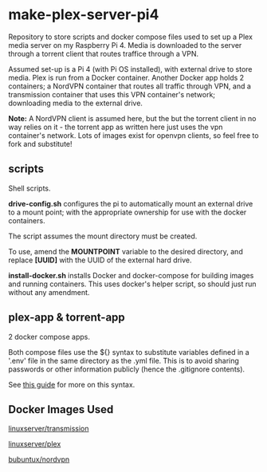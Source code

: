 # make-plex-server-pi4
Repository to store scripts and docker compose files used to set up a Plex media server on my Raspberry Pi 4. Media is downloaded to the server through a torrent client that routes traffice through a VPN.

Assumed set-up is a Pi 4 (with Pi OS installed), with external drive to store media. Plex is run from a Docker container. Another Docker app holds 2 containers; a NordVPN container that routes all traffic through VPN, and a transmission container that uses this VPN container's network; downloading media to the external drive.

**Note:** A NordVPN client is assumed here, but the but the torrent client in no way relies on it - the torrent app as written here just uses the vpn container's network. Lots of images exist for openvpn clients, so feel free to fork and substitute!

## scripts

Shell scripts.

**drive-config.sh** configures the pi to automatically mount an external drive to a mount point; with the appropriate ownership for use with the docker containers.

The script assumes the mount directory must be created.

To use, amend the **MOUNTPOINT** variable to the desired directory, and replace **[UUID]** with the UUID of the external hard drive.

**install-docker.sh** installs Docker and docker-compose for building images and running containers. This uses docker's helper script, so should just run without any amendment.

## plex-app & torrent-app
2 docker compose apps.

Both compose files use the ${} syntax to substitute variables defined in a '.env' file in the same directory as the .yml file. This is to avoid sharing passwords or other information publicly (hence the .gitignore contents).

See [this guide](https://vsupalov.com/docker-arg-env-variable-guide/#the-dot-env-file-env) for more on this syntax.

## Docker Images Used
[linuxserver/transmission](https://hub.docker.com/r/linuxserver/transmission)

[linuxserver/plex](https://hub.docker.com/r/linuxserver/plex)

[bubuntux/nordvpn](https://hub.docker.com/r/bubuntux/nordvpn)
